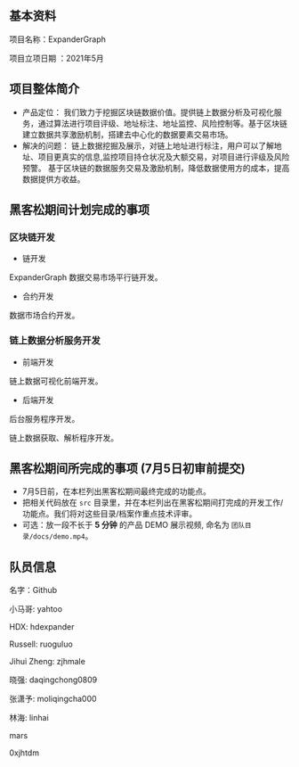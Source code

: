 ## 基本资料

项目名称：ExpanderGraph

项目立项日期 ：2021年5月

## 项目整体简介
- 产品定位：
我们致力于挖掘区块链数据价值。提供链上数据分析及可视化服务，通过算法进行项目评级、地址标注、地址监控、风险控制等。基于区块链建立数据共享激励机制，搭建去中心化的数据要素交易市场。
- 解决的问题：
链上数据挖掘及展示，对链上地址进行标注，用户可以了解地址、项目更真实的信息,监控项目持仓状况及大额交易，对项目进行评级及风险预警。
基于区块链的数据服务交易及激励机制，降低数据使用方的成本，提高数据提供方收益。


## 黑客松期间计划完成的事项

### 区块链开发
- 链开发

ExpanderGraph 数据交易市场平行链开发。
- 合约开发

数据市场合约开发。

### 链上数据分析服务开发

- 前端开发

链上数据可视化前端开发。
- 后端开发

后台服务程序开发。

链上数据获取、解析程序开发。


## 黑客松期间所完成的事项 (7月5日初审前提交)
- 7月5日前，在本栏列出黑客松期间最终完成的功能点。
- 把相关代码放在 `src` 目录里，并在本栏列出在黑客松期间打完成的开发工作/功能点。我们将对这些目录/档案作重点技术评审。
- 可选：放一段不长于 **5 分钟** 的产品 DEMO 展示视频, 命名为 `团队目录/docs/demo.mp4`。

## 队员信息

名字：Github

小马哥: yahtoo

HDX: hdexpander

Russell: ruoguluo

Jihui Zheng: zjhmale

晓强: daqingchong0809

张潇予: moliqingcha000

林海: linhai

mars

0xjhtdm




